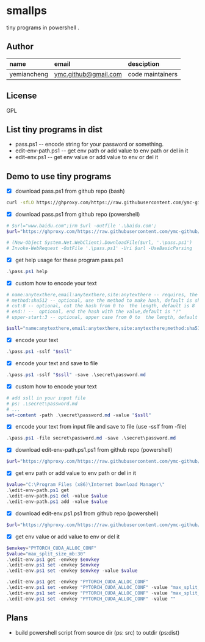 # smallps

tiny programs in powershell .

## Author

name|email|desciption
:--|:--|:--
yemiancheng|<ymc.github@gmail.com>|code maintainers|

## License

GPL

## List tiny programs in dist

- pass.ps1 -- encode string for your password or something.
- edit-env-path.ps1 -- get env path or add value to env path or del in it
- edit-env.ps1 -- get env value or add value to env or del it

## Demo to use tiny programs

- [x] download pass.ps1 from github repo (bash)
```bash
curl -sfLO https://ghproxy.com/https://raw.githubusercontent.com/ymc-github/smallps/main/dist/pass.ps1
```

- [x] download pass.ps1 from github repo (powershell)
```powershell
# $url="www.baidu.com";irm $url -outfile '.\baidu.com';
$url="https://ghproxy.com/https://raw.githubusercontent.com/ymc-github/smallps/main/dist/pass.ps1";irm $url -outfile '.\pass.ps1';

# (New-Object System.Net.WebClient).DownloadFile($url, '.\pass.ps1')
# Invoke-WebRequest -OutFile '.\pass.ps1' -Uri $url -UseBasicParsing
```

- [x] get help usage for these program  pass.ps1
```powershell
.\pass.ps1 help
```

- [x] custom how to encode your text
```powershell
# name:anytexthere,email:anytexthere,site:anytexthere -- requires, the text to be encode, your can set any text here, not must to be name,email,key
# method:sha512 -- optional, use the method to make hash, default is sha512
# cut:8 -- optional, cut the hash from 0 to  the length, default is 8
# end:! --  optional, end the hash with the value,default is "!"
# upper-start:3 -- optional, upper case from 0 to  the length, default is 3

$ssll="name:anytexthere,email:anytexthere,site:anytexthere;method:sha512,cut:8,end:!,upper-start:3"
```

- [x] encode your text
```powershell
.\pass.ps1 -sslf "$ssll"
```

- [x] encode your text and save to file
```powershell
.\pass.ps1 -sslf "$ssll" -save .\secret\password.md
```


- [x] custom how to encode your text
```powershell
# add ssll in your input file 
# ps: .\secret\password.md
# ...
set-content -path .\secret\password.md -value "$ssll"
```

- [x] encode your text from input file and save to file (use -sslf from -file)
```powershell
.\pass.ps1 -file secret\password.md -save .\secret\password.md
```

- [x] download edit-env-path.ps1.ps1 from github repo (powershell)
```powershell
$url="https://ghproxy.com/https://raw.githubusercontent.com/ymc-github/smallps/main/dist/edit-env-path.ps1";irm $url -outfile '.\edit-env-path.ps1';
```

- [x] get env path or add value to env path or del in it
```powershell
$value="C:\Program Files (x86)\Internet Download Manager\"
.\edit-env-path.ps1 get
.\edit-env-path.ps1 del -value $value
.\edit-env-path.ps1 add -value $value
```


- [x] download edit-env.ps1.ps1 from github repo (powershell)
```powershell
$url="https://ghproxy.com/https://raw.githubusercontent.com/ymc-github/smallps/main/dist/edit-env.ps1";irm $url -outfile '.\edit-env.ps1';
```

- [x] get env value or add value to env or del it
```powershell
$envkey="PYTORCH_CUDA_ALLOC_CONF"
$value="max_split_size_mb:30"
.\edit-env.ps1 get -envkey $envkey
.\edit-env.ps1 set -envkey $envkey
.\edit-env.ps1 set -envkey $envkey -value $value

.\edit-env.ps1 get -envkey "PYTORCH_CUDA_ALLOC_CONF"
.\edit-env.ps1 set -envkey "PYTORCH_CUDA_ALLOC_CONF" -value "max_split_size_mb:30"
.\edit-env.ps1 set -envkey "PYTORCH_CUDA_ALLOC_CONF" -value "max_split_size_mb:128"
.\edit-env.ps1 set -envkey "PYTORCH_CUDA_ALLOC_CONF" -value ""
```


## Plans
- build powershell script from source dir (ps: src) to outdir (ps:dist)